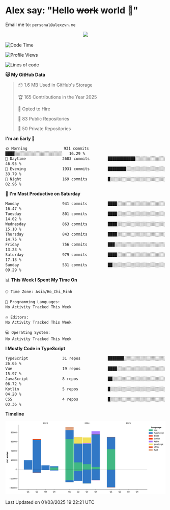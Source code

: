 # Alex say: "Hello ~~work~~ world 🐾"
Email me to: `personal@alexzvn.me`


<p align=center>
  <a href="https://skillicons.dev">
    <img src="https://skillicons.dev/icons?i=ts,js,php,nodejs,bun,vue,nuxt,react,svelte,tauri,laravel,rust,mongodb,docker,electron,redis,rabbitmq,tailwind,git,cloudflare,elysia,mysql,nginx,rollupjs,sentry,ubuntu,yarn,html,css,vite" />
  </a>
</p>

<!--START_SECTION:waka-->
![Code Time](http://img.shields.io/badge/Code%20Time-1%2C066%20hrs%2055%20mins-blue)

![Profile Views](http://img.shields.io/badge/Profile%20Views-1-blue)

![Lines of code](https://img.shields.io/badge/From%20Hello%20World%20I%27ve%20Written-481.5%20thousand%20lines%20of%20code-blue)

**🐱 My GitHub Data** 

> 📦 1.6 MB Used in GitHub's Storage 
 > 
> 🏆 165 Contributions in the Year 2025
 > 
> 💼 Opted to Hire
 > 
> 📜 83 Public Repositories 
 > 
> 🔑 50 Private Repositories 
 > 
**I'm an Early 🐤** 

```text
🌞 Morning                931 commits         ████░░░░░░░░░░░░░░░░░░░░░   16.29 % 
🌆 Daytime                2683 commits        ████████████░░░░░░░░░░░░░   46.95 % 
🌃 Evening                1931 commits        ████████░░░░░░░░░░░░░░░░░   33.79 % 
🌙 Night                  169 commits         █░░░░░░░░░░░░░░░░░░░░░░░░   02.96 % 
```
📅 **I'm Most Productive on Saturday** 

```text
Monday                   941 commits         ████░░░░░░░░░░░░░░░░░░░░░   16.47 % 
Tuesday                  801 commits         ████░░░░░░░░░░░░░░░░░░░░░   14.02 % 
Wednesday                863 commits         ████░░░░░░░░░░░░░░░░░░░░░   15.10 % 
Thursday                 843 commits         ████░░░░░░░░░░░░░░░░░░░░░   14.75 % 
Friday                   756 commits         ███░░░░░░░░░░░░░░░░░░░░░░   13.23 % 
Saturday                 979 commits         ████░░░░░░░░░░░░░░░░░░░░░   17.13 % 
Sunday                   531 commits         ██░░░░░░░░░░░░░░░░░░░░░░░   09.29 % 
```


📊 **This Week I Spent My Time On** 

```text
🕑︎ Time Zone: Asia/Ho_Chi_Minh

💬 Programming Languages: 
No Activity Tracked This Week

🔥 Editors: 
No Activity Tracked This Week

💻 Operating System: 
No Activity Tracked This Week
```

**I Mostly Code in TypeScript** 

```text
TypeScript               31 repos            ███████░░░░░░░░░░░░░░░░░░   26.05 % 
Vue                      19 repos            ████░░░░░░░░░░░░░░░░░░░░░   15.97 % 
JavaScript               8 repos             ██░░░░░░░░░░░░░░░░░░░░░░░   06.72 % 
Kotlin                   5 repos             █░░░░░░░░░░░░░░░░░░░░░░░░   04.20 % 
CSS                      4 repos             █░░░░░░░░░░░░░░░░░░░░░░░░   03.36 % 
```



**Timeline**

![Lines of Code chart](https://raw.githubusercontent.com/alexzvn/alexzvn/main/assets/bar_graph.png)


 Last Updated on 01/03/2025 19:22:21 UTC
<!--END_SECTION:waka-->
